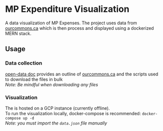 # MP Expenditure Visualization
A data visualization of MP Expenses.
The project uses data from [ourcommons.ca](https://www.ourcommons.ca/en/open-data#ExpendituresMembers) which is then process and displayed using a dockerized MERN stack.

## Usage

### Data collection
[open-data doc](./docs) provides an outline of [ourcommons.ca](https://www.ourcommons.ca/en/open-data#ExpendituresMembers) and the scripts used to download the files in bulk\
_Note: Be mindful when downloading any files_

### Visualization
The is hosted on a GCP instance (currently offline). \
To run the visualization locally, docker-compose is recommended:
`docker-compose up -d` \
_Note: you must import the `data.json` file manually_
